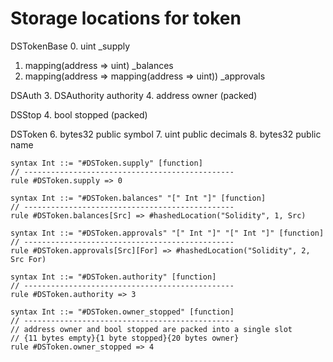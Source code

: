 # Storage locations for token

DSTokenBase
0. uint \_supply
1. mapping(address => uint) \_balances
2. mapping(address => mapping(address => uint)) \_approvals

DSAuth
3. DSAuthority authority
4. address owner (packed)

DSStop
4. bool stopped (packed)

DSToken
6. bytes32 public symbol
7. uint public decimals
8. bytes32 public name

```k
syntax Int ::= "#DSToken.supply" [function]
// -----------------------------------------------
rule #DSToken.supply => 0

syntax Int ::= "#DSToken.balances" "[" Int "]" [function]
// -----------------------------------------------
rule #DSToken.balances[Src] => #hashedLocation("Solidity", 1, Src)

syntax Int ::= "#DSToken.approvals" "[" Int "]" "[" Int "]" [function]
// -----------------------------------------------
rule #DSToken.approvals[Src][For] => #hashedLocation("Solidity", 2, Src For)

syntax Int ::= "#DSToken.authority" [function]
// -----------------------------------------------
rule #DSToken.authority => 3

syntax Int ::= "#DSToken.owner_stopped" [function]
// -----------------------------------------------
// address owner and bool stopped are packed into a single slot
// {11 bytes empty}{1 byte stopped}{20 bytes owner}
rule #DSToken.owner_stopped => 4
```
